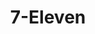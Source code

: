---
title: "7-Eleven"
url: /portland/7-eleven-southwest-beaverton-hillsdale-highway/
shop: Lebensmittel
---